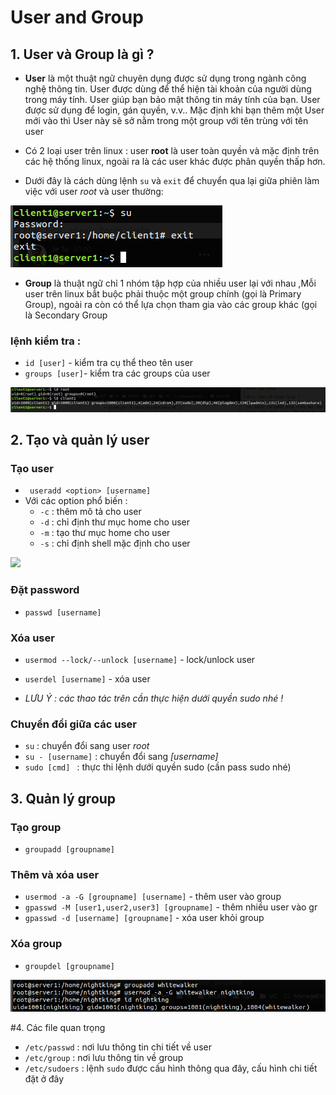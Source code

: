 # User and Group

## 1. User và Group là gì ? 
- **User** là một thuật ngữ chuyên dụng được sử dụng trong ngành công nghệ thông tin. User được dùng để thể hiện tài khoản của người dùng trong máy tính. User giúp bạn bảo mật thông tin máy tính của bạn. User được sử dụng để login, gán quyền, v.v.. Mặc định khi bạn thêm một User mới vào thì User này sẽ sở nằm trong một group với tên trùng với tên user
- Có 2 loại user trên linux : user **root** là user toàn quyền và mặc định trên các hệ thống linux, ngoài ra là các user khác được phân quyền thấp hơn.

- Dưới đây là cách dùng lệnh `su` và `exit` để chuyển qua lại giữa phiên làm việc với user *root* và user thường:
 
 <img src="https://github.com/tulha161/linux/blob/main/images/13.1.png">

- **Group** là thuật ngữ chỉ 1 nhóm tập hợp của nhiều user lại với nhau ,Mỗi user trên linux bắt buộc phải thuộc một group chính (gọi là Primary Group), ngoài ra còn có thể lựa chọn tham gia vào các group khác (gọi là Secondary Group

### lệnh kiểm tra : 

- `id [user]` - kiểm tra cụ thể theo tên user 
- `groups [user]`- kiểm tra các groups của user
 
 <img src="https://github.com/tulha161/linux/blob/main/images/13.2.png">

## 2. Tạo và quản lý user
### Tạo user
- ` useradd <option> [username]`
- Với các option phổ biến : 
	- `-c` : thêm mô tả cho user
	- `-d` : chỉ định thư mục home cho user
	- `-m` : tạo thư mục home cho user
	- `-s` : chỉ định shell mặc định cho user
 <img src="https://github.com/tulha161/linux/blob/main/images/13.3.png">

### Đặt password 
- `passwd [username]`

### Xóa user 
- `usermod --lock/--unlock [username]` - lock/unlock user
- `userdel [username]` - xóa user

- *LƯU Ý : các thao tác trên cần thực hiện dưới quyền sudo nhé !*

### Chuyển đổi giữa các user
- `su` : chuyển đổi sang user *root*
- `su - [username]` : chuyển đổi sang *[username]*
- `sudo [cmd] ` : thực thi lệnh dưới quyền sudo (cần pass sudo nhé)

## 3. Quản lý group 
### Tạo group
- `groupadd [groupname]` 

### Thêm và xóa user 
- `usermod -a -G [groupname] [username]` - thêm user vào group
- `gpasswd -M [user1,user2,user3] [groupname]` - thêm nhiều user vào gr
- `gpasswd -d [username] [groupname]` - xóa user khỏi group

### Xóa group 
- `groupdel [groupname]`

 <img src="https://github.com/tulha161/linux/blob/main/images/13.4.png">

#4. Các file quan trọng
- `/etc/passwd` : nơi lưu thông tin chi tiết về user 
- `/etc/group` : nơi lưu thông tin về group
- `/etc/sudoers` : lệnh `sudo` được cấu hình thông qua đây, cấu hình chi tiết đặt ở đây 




